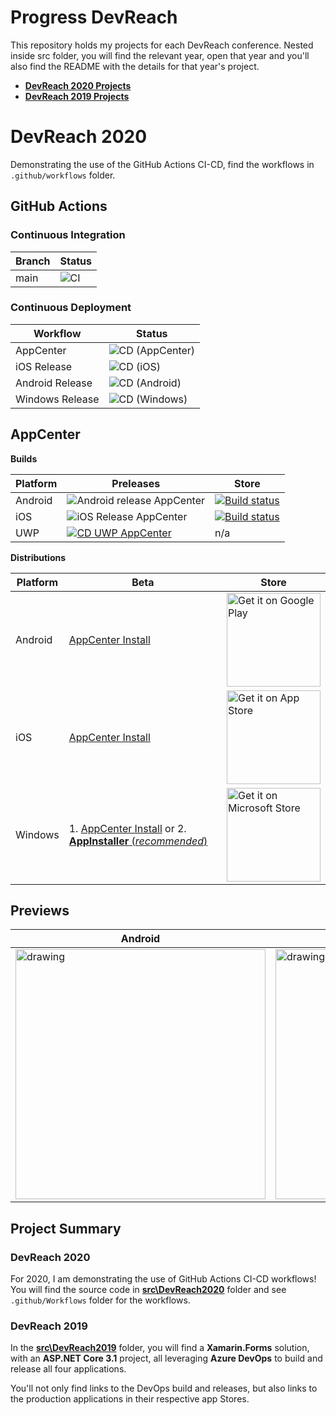 # Progress DevReach

This repository holds my projects for each DevReach conference. Nested inside src folder, you will find the relevant year, open that year and you'll also find the README with the details for that year's project.

* [**DevReach 2020 Projects**](https://github.com/LanceMcCarthy/DevReachCompanion/tree/main/src/DevReach2020)
* [**DevReach 2019 Projects**](https://github.com/LanceMcCarthy/DevReachCompanion/tree/main/src/DevReach2019)

# DevReach 2020

Demonstrating the use of the GitHub Actions CI-CD, find the workflows in `.github/workflows` folder.

## GitHub Actions

### Continuous Integration

| Branch | Status |
|--------|--------|
| main | ![CI](https://github.com/LanceMcCarthy/DevReachCompanion/workflows/CI%20(Xamarin.Forms%20All)/badge.svg?branch=main) |

### Continuous Deployment

| Workflow | Status |
|----------|--------|
| AppCenter       | ![CD (AppCenter)](https://github.com/LanceMcCarthy/DevReachCompanion/workflows/CD%20(AppCenter)/badge.svg) |
| iOS Release     | ![CD (iOS)](https://github.com/LanceMcCarthy/DevReachCompanion/workflows/CD%20(iOS)/badge.svg) |
| Android Release | ![CD (Android)](https://github.com/LanceMcCarthy/DevReachCompanion/workflows/CD%20(Android)/badge.svg) |
| Windows Release | ![CD (Windows)](https://github.com/LanceMcCarthy/DevReachCompanion/workflows/CD%20(Windows)/badge.svg) |

## AppCenter

**Builds**

| Platform | Preleases | Store |
|----------|----------------|-------------------|
| Android  | ![Android release AppCenter](https://build.appcenter.ms/v0.1/apps/ef428033-8891-4add-95f2-7fc4f54c9923/branches/appcenter/badge) | [![Build status](https://build.appcenter.ms/v0.1/apps/ef428033-8891-4add-95f2-7fc4f54c9923/branches/release-android/badge)](https://appcenter.ms) |
| iOS  | ![iOS Release AppCenter](https://build.appcenter.ms/v0.1/apps/a01fbcb4-c5b2-48d3-87fa-79ae2bf9a1b7/branches/appcenter/badge) | [![Build status](https://build.appcenter.ms/v0.1/apps/a01fbcb4-c5b2-48d3-87fa-79ae2bf9a1b7/branches/release-ios/badge)](https://appcenter.ms) |
| UWP |  [![CD UWP AppCenter](https://build.appcenter.ms/v0.1/apps/0915d3ca-e6c5-4b9c-b932-3ab15d014a40/branches/appcenter/badge)](https://appcenter.ms) | n/a |

**Distributions**

| Platform   | Beta      | Store      |
|------------|-----------|------------|
| Android    |  [AppCenter Install](install.appcenter.ms/users/lance-mccarthy-1uw5/apps/devreach-2020-android/distribution_groups/testers) | <a href='http://play.google.com/store/apps/details?id=com.LancelotSoftware.DevReachCompanion'><img alt='Get it on Google Play' src='.images/StoreBadges/GooglePlayBadge.png' width='150'/></a>     |
| iOS        |  [AppCenter Install](install.appcenter.ms/users/lance-mccarthy-1uw5/apps/devreach-2020-ios/distribution_groups/testers) | <a href='https://apps.apple.com/us/app/devreach-companion/id1483349010?ls=1'><img alt='Get it on App Store' src='.images/StoreBadges/AppleAppStoreBadge.svg' width='150'/></a> |
| Windows | 1. [AppCenter Install](install.appcenter.ms/users/lance-mccarthy-1uw5/apps/devreach-2020-uwp/distribution_groups/testers) or  2. [**AppInstaller** (*recommended*)](https://dvlup.blob.core.windows.net/general-app-files/Installers/DevReachCompanion/index.html) | <a href='//www.microsoft.com/store/apps/9MZNMK3MPV8R?cid=storebadge&ocid=badge'><img src='.images/StoreBadges/MsftStoreBadge_Large.png' alt='Get it on Microsoft Store' width='150'/></a> |

## Previews

| Android  | iOS                                      | Windows  |
|----------|------------------------------------------|----------|
| <img src=".images/Screenshots/Android_Home.png" alt="drawing" height="400" /> | <img src=".images/Screenshots/iOS_Home.png" alt="drawing" height="400"/> | <img src=".images/Screenshots/Windows_Home.png" alt="drawing" height="400"/> |

## Project Summary

### DevReach 2020

For 2020, I am demonstrating the use of GitHub Actions CI-CD workflows! You will find the source code in [**src\DevReach2020**](https://github.com/LanceMcCarthy/DevReachCompanion/tree/main/src/DevReach2020) folder and see `.github/Workflows` folder for the workflows.

### DevReach 2019

In the [**src\DevReach2019**](https://github.com/LanceMcCarthy/DevReachCompanion/tree/main/src/DevReach2019) folder, you will find a **Xamarin.Forms** solution, with an **ASP.NET Core 3.1** project, all leveraging **Azure DevOps** to build and release all four applications.

You'll not only find links to the DevOps build and releases, but also links to the production applications in their respective app Stores.
